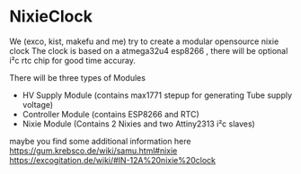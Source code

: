 # NixieClock
We (exco, kist, makefu and me) try to create a modular opensource nixie clock
The clock is based on a atmega32u4 esp8266 , there will be optional i²c rtc chip for good time accuray.

There will be three types of Modules
- HV Supply Module (contains max1771 stepup for generating Tube supply voltage)
- Controller Module (contains ESP8266 and RTC)
- Nixie Module (Contains 2 Nixies and two Attiny2313 i²c slaves)

maybe you find some additional information here
https://gum.krebsco.de/wiki/samu.html#nixie
https://excogitation.de/wiki/#IN-12A%20nixie%20clock
